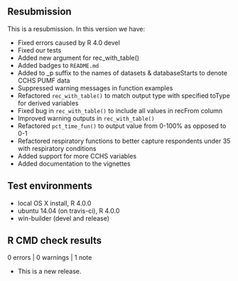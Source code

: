 ## Resubmission

This is a resubmission. In this version we have:
* Fixed errors caused by R 4.0 devel 
* Fixed our tests
* Added new argument for rec_with_table()
* Added badges to `README.md`
* Added to _p suffix to the names of datasets & databaseStarts to denote CCHS
PUMF data
* Suppressed warning messages in function examples
* Refactored `rec_with_table()` to match output type with specified toType for
derived variables
* Fixed bug in `rec_with_table()` to include all values in recFrom column
* Improved warning outputs in `rec_with_table()`
* Refactored `pct_time_fun()` to output value from 0-100% as opposed
to 0-1
* Refactored respiratory functions to better capture respondents under 35
with respiratory conditions
* Added support for more CCHS variables
* Added documentation to the vignettes

## Test environments
* local OS X install, R 4.0.0
* ubuntu 14.04 (on travis-ci), R 4.0.0
* win-builder (devel and release)

## R CMD check results

0 errors | 0 warnings | 1 note

* This is a new release.

